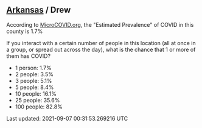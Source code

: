
## [Arkansas](/united-states/arkansas) / Drew

According to [MicroCOVID.org](http://microcovid.org),
the "Estimated Prevalence" of COVID in this county is 1.7%

If you interact with a certain number of people in this location
(all at once in a group, or spread out across the day), what is the chance that
1 or more of them has COVID?

- 1 person: 1.7%
- 2 people: 3.5%
- 3 people: 5.1%
- 5 people: 8.4%
- 10 people: 16.1%
- 25 people: 35.6%
- 100 people: 82.8%

Last updated: 2021-09-07 00:31:53.269216 UTC
